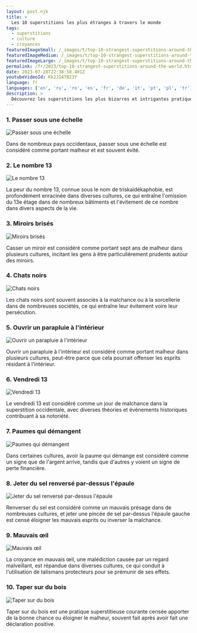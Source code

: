 ```yaml
---
layout: post.njk
title: >
  Les 10 superstitions les plus étranges à travers le monde
tags:
  - superstitions
  - culture
  - croyances
featuredImageSmall: /_images/t/top-10-strangest-superstitions-around-the-world-cover-fr-small.webp
featuredImageMedium: /_images/t/top-10-strangest-superstitions-around-the-world-cover-fr-medium.webp
featuredImageLarge: /_images/t/top-10-strangest-superstitions-around-the-world-cover-fr-large.webp
permalink: /fr/2023/top-10-strangest-superstitions-around-the-world.html
date: 2023-07-28T22:38:58.401Z
youtubeVideoId: Kk2JIATB23Y
language: fr
languages: ['en', 'ru', 'ro', 'es', 'fr', 'de', 'it', 'pt', 'pl', 'tr']
description: >
  Découvrez les superstitions les plus bizarres et intrigantes pratiquées par différentes cultures à travers le monde.
---
```


### 1. Passer sous une échelle

![Passer sous une échelle](/_images/8/89141c945612aedcb601561b995948aa-medium.webp)

Dans de nombreux pays occidentaux, passer sous une échelle est considéré comme portant malheur et est souvent évité.

### 2. Le nombre 13

![Le nombre 13](/_images/5/57c9a71e71046f9c91bca8269b723123-medium.webp)

La peur du nombre 13, connue sous le nom de triskaïdékaphobie, est profondément enracinée dans diverses cultures, ce qui entraîne l'omission du 13e étage dans de nombreux bâtiments et l'évitement de ce nombre dans divers aspects de la vie.

### 3. Miroirs brisés

![Miroirs brisés](/_images/c/c944eddd91b7b37691749a87f21b44ee-medium.webp)

Casser un miroir est considéré comme portant sept ans de malheur dans plusieurs cultures, incitant les gens à être particulièrement prudents autour des miroirs.

### 4. Chats noirs

![Chats noirs](/_images/5/574d1fde4c0bf28743111c61e3c2a909-medium.webp)

Les chats noirs sont souvent associés à la malchance ou à la sorcellerie dans de nombreuses sociétés, ce qui entraîne leur évitement voire leur persécution.

### 5. Ouvrir un parapluie à l'intérieur

![Ouvrir un parapluie à l'intérieur](/_images/7/72f4ce78643d6a6d608d3bc4704d8c79-medium.webp)

Ouvrir un parapluie à l'intérieur est considéré comme portant malheur dans plusieurs cultures, peut-être parce que cela pourrait offenser les esprits résidant à l'intérieur.

### 6. Vendredi 13

![Vendredi 13](/_images/8/8f3de13d1c822392e992069142a92692-medium.webp)

Le vendredi 13 est considéré comme un jour de malchance dans la superstition occidentale, avec diverses théories et événements historiques contribuant à sa notoriété.

### 7. Paumes qui démangent

![Paumes qui démangent](/_images/3/33aba028c6e96059278cd982f120512d-medium.webp)

Dans certaines cultures, avoir la paume qui démange est considéré comme un signe que de l'argent arrive, tandis que d'autres y voient un signe de perte financière.

### 8. Jeter du sel renversé par-dessus l'épaule

![Jeter du sel renversé par-dessus l'épaule](/_images/3/3c48404cffe123232a1caf7a38f77ee2-medium.webp)

Renverser du sel est considéré comme un mauvais présage dans de nombreuses cultures, et jeter une pincée de sel par-dessus l'épaule gauche est censé éloigner les mauvais esprits ou inverser la malchance.

### 9. Mauvais œil

![Mauvais œil](/_images/d/db533c8d41b185bc48bccc78e6f9a545-medium.webp)

La croyance en mauvais œil, une malédiction causée par un regard malveillant, est répandue dans diverses cultures, ce qui conduit à l'utilisation de talismans protecteurs pour se prémunir de ses effets.

### 10. Taper sur du bois

![Taper sur du bois](/_images/8/848b9ff1ed34b6233a97c554a93d58dd-medium.webp)

Taper sur du bois est une pratique superstitieuse courante censée apporter de la bonne chance ou éloigner le malheur, souvent fait après avoir fait une déclaration positive.


